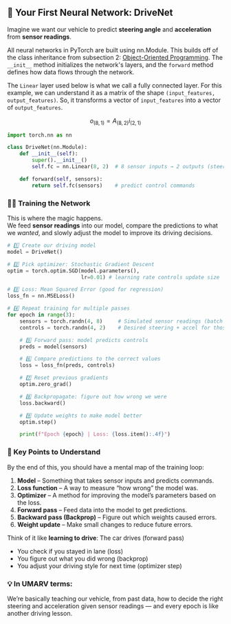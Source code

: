 ## 🧠 Your First Neural Network: DriveNet

Imagine we want our vehicle to predict **steering angle** and **acceleration** from **sensor readings**.

All neural networks in PyTorch are built using nn.Module. This builds off of the class inheritance from subsection 2: [Object-Oriented Programming](oops.md). The `__init__` method initializes the network's layers, and the `forward` method defines how data flows through the network.

The `Linear` layer used below is what we call a fully connected layer. For this example, we can understand it as a matrix of the shape `(input_features, output_features)`. So, it transforms a vector of `input_features` into a vector of `output_features`.

```math
o_{(8,1)} = A_{(8,2)}i_{(2,1)}
```

```python
import torch.nn as nn

class DriveNet(nn.Module):
    def __init__(self):
        super().__init__()
        self.fc = nn.Linear(8, 2)  # 8 sensor inputs → 2 outputs (steering, accel)

    def forward(self, sensors):
        return self.fc(sensors)    # predict control commands
```

### 🏋️‍♂️ Training the Network

This is where the magic happens.  
We feed **sensor readings** into our model, compare the predictions to what we *wanted*, and slowly adjust the model to improve its driving decisions.

```python
# 1️⃣ Create our driving model
model = DriveNet()

# 2️⃣ Pick optimizer: Stochastic Gradient Descent                     
optim = torch.optim.SGD(model.parameters(),    
                        lr=0.01) # learning rate controls update size

# 3️⃣ Loss: Mean Squared Error (good for regression)
loss_fn = nn.MSELoss()                         

# 4️⃣ Repeat training for multiple passes
for epoch in range(3):                         
    sensors = torch.randn(4, 8)     # Simulated sensor readings (batch of 4)
    controls = torch.randn(4, 2)    # Desired steering + accel for those readings

    # 5️⃣ Forward pass: model predicts controls
    preds = model(sensors)

    # 6️⃣ Compare predictions to the correct values
    loss = loss_fn(preds, controls)

    # 7️⃣ Reset previous gradients
    optim.zero_grad()

    # 8️⃣ Backpropagate: figure out how wrong we were
    loss.backward()

    # 9️⃣ Update weights to make model better
    optim.step()

    print(f"Epoch {epoch} | Loss: {loss.item():.4f}")

```

### 🧩 Key Points to Understand
By the end of this, you should have a mental map of the training loop:

1. **Model** – Something that takes sensor inputs and predicts commands.
2. **Loss function** – A way to measure “how wrong” the model was.
3. **Optimizer** – A method for improving the model’s parameters based on the loss.
4. **Forward pass** – Feed data into the model to get predictions.
5. **Backward pass (Backprop)** – Figure out which weights caused errors.
6. **Weight update** – Make small changes to reduce future errors.

Think of it like **learning to drive**:
The car drives (forward pass)

* You check if you stayed in lane (loss)
* You figure out what you did wrong (backprop)
* You adjust your driving style for next time (optimizer step)

### 💡 **In UMARV terms:**
We’re basically teaching our vehicle, from past data, how to decide the right steering and acceleration given sensor readings — and every epoch is like another driving lesson.
